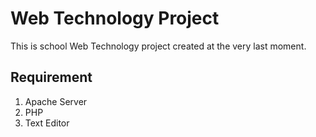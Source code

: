 # Web Technology Project
This is school Web Technology project created at the very last moment.

## Requirement
1. Apache Server
2. PHP
3. Text Editor